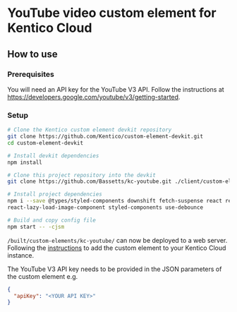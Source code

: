 # YouTube video custom element for Kentico Cloud

## How to use

### Prerequisites

You will need an API key for the YouTube V3 API. Follow the instructions at https://developers.google.com/youtube/v3/getting-started.

### Setup

```zsh
# Clone the Kentico custom element devkit repository
git clone https://github.com/Kentico/custom-element-devkit.git
cd custom-element-devkit

# Install devkit dependencies
npm install

# Clone this project repository into the devkit
git clone https://github.com/Bassetts/kc-youtube.git ./client/custom-elements/kc-youtube

# Install project dependencies
npm i --save @types/styled-components downshift fetch-suspense react react-dom \
react-lazy-load-image-component styled-components use-debounce

# Build and copy config file
npm start -- -cjsm
```

`/built/custom-elements/kc-youtube/` can now be deployed to a web server. Following the [instructions](https://developer.kenticocloud.com/docs/integrating-content-editing-features#section-3-displaying-a-custom-element-in-kentico-cloud) to add the custom element to your Kentico Cloud instance.

The YouTube V3 API key needs to be provided in the JSON parameters of the custom element e.g.

```json
{
  "apiKey": "<YOUR API KEY>"
}
```
